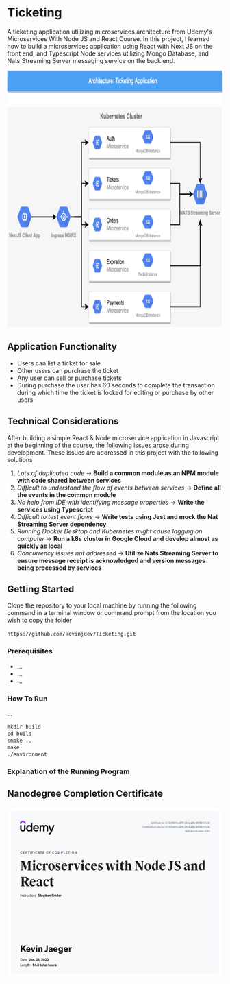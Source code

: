 # Ticketing
A ticketing application utilizing microservices architecture from Udemy's Microservices With Node JS and React Course.
In this project, I learned how to build a microservices application using React with Next JS on the front end, and Typescript Node services utilizing Mongo Database, and Nats Streaming Server messaging service on the back end.

<img src="architecture.png" width="800" height="600" />

## Application Functionality
- Users can list a ticket for sale
- Other users can purchase the ticket
- Any user can sell or purchase tickets
- During purchase the user has 60 seconds to complete the transaction during which time the ticket is locked for editing or purchase by other users

## Technical Considerations

After building a simple React & Node microservice application in Javascript at the beginning of the course, the following issues arose during development. These issues are addressed in this project with the following solutions
1. *Lots of duplicated code* -> **Build a common module as an NPM module with code shared between services**
2. *Difficult to understand the flow of events between services* -> **Define all the events in the common module**
3. *No help from IDE with identifying message properties* -> **Write the services using Typescript**
4. *Difficult to test event flows* -> **Write tests using Jest and mock the Nat Streaming Server dependency**
5. *Running Docker Desktop and Kubernetes might cause lagging on computer* -> **Run a k8s cluster in Google Cloud and develop almost as quickly as local**
6. *Concurrency issues not addressed* -> **Utilize Nats Streaming Server to ensure message receipt is acknowledged and version messages being processed by services**

## Getting Started
Clone the repository to your local machine by running the following command in a terminal window or command prompt from the location you wish to copy the folder

`https://github.com/kevinjdev/Ticketing.git`

### Prerequisites
* ...
* ...
* ...

### How To Run
... 
```
mkdir build
cd build
cmake ..
make
./environment
```
### Explanation of the Running Program

## Nanodegree Completion Certificate
<img src="microservices-kevin-jaeger.jpg" width="600" height="400" />
